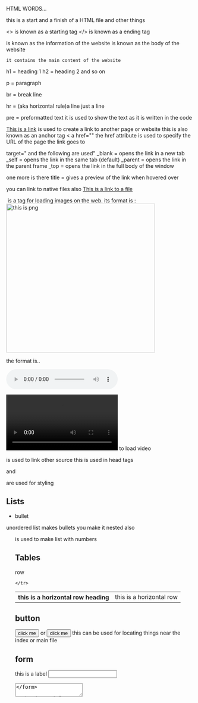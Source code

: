 HTML WORDS...

<html>
this is a start and a finish of a HTML file and other things
</html>

<> is known as a starting tag
</> is known as a ending tag

<head>
    is known as the information of the website
</head>

<body>
    is known as the body of the website

    it contains the main content of the website
</body>

h1 = heading 1
h2 = heading 2
and so on

p = paragraph

br = break line 

hr = (aka horizontal rule)a line just a line

pre = preformatted text
    it is used to show the text as it is written in the code

<!--    THis is a comment -->

<a href="https://example.com">This is a link</a>
    is used to create a link to another page or website
    this is also known as an anchor tag
< a href="" the href attribute is used to specify the URL of the page the link goes to

target=" and the following are used"
    _blank = opens the link in a new tab
    _self = opens the link in the same tab (default)
    _parent = opens the link in the parent frame
    _top = opens the link in the full body of the window

one more is there
title = gives a preview of the link when hovered over

you can link to native files also 
    <a href="file.html">This is a link to a file</a>
    
<img> is a tag for loading images on the web.
its format is :
<img src="photo.png"
alt="this is png"
hight="200"
width="400">

<audio> is used for loading audio in the site

the format is..

<audio scr="song.mp3"
controls>
<source scr="the source"> this is used to have multiple source

<video src=""></video> to load video
<link rel="this is the relation" href=""> is used to link other source 
this is used in head tags

<span> and <div> are used for styling

## Lists
<ul>
    <li>bullet</li>
</ul>
 unordered list makes bullets
 you make it nested also

<ol> is used to make list with numbers


## Tables

<table> 
    <tr> row 
        <th> this is a horizontal row heading</th>
        <td> this is a horizontal row </td>

    </tr>
    
</table>


## button

<button  onclick="some_thing_function()" style="to style it"> click  me</button>
or
<button  onclick="location.href='form.html'" style="to style it"> click  me</button>
this can be used for locating things near the index or main file 

## form
<form>

<label for="This is used to link this to the input"> this is a label</label>
<input type="this is to know the type it email"
id="to connect to the label "
name="idk">
<textarea for a text place>
</form>

## header and footer and main
these are used to categorized it 
to make it easier for css  